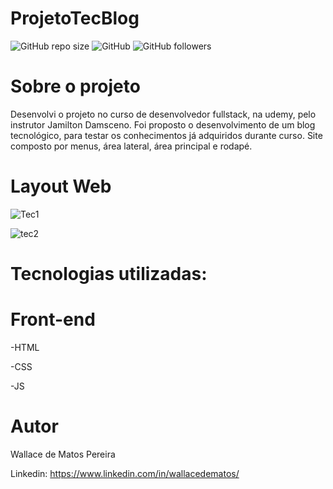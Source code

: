 # ProjetoTecBlog
![GitHub repo size](https://img.shields.io/github/repo-size/WallaceMatos/ProjetoTecBlog)
![GitHub](https://img.shields.io/github/license/WallaceMatos/ProjetoTecBlog)
![GitHub followers](https://img.shields.io/github/followers/WallaceMatos?style=social)

# Sobre o projeto

Desenvolvi o projeto no curso de desenvolvedor fullstack, na udemy, pelo instrutor Jamilton Damsceno. Foi proposto o desenvolvimento de um blog tecnológico, para testar os conhecimentos já adquiridos durante curso. Site composto por menus, área lateral, área principal e rodapé.

# Layout Web

![Tec1](https://user-images.githubusercontent.com/75341726/115127048-dfebe400-9fa9-11eb-8635-f0c66fcd540b.png)

![tec2](https://user-images.githubusercontent.com/75341726/115127051-e4b09800-9fa9-11eb-974c-f8f4cbaae839.png)

# Tecnologias utilizadas:

# Front-end

-HTML

-CSS

-JS

# Autor

Wallace de Matos Pereira

Linkedin: https://www.linkedin.com/in/wallacedematos/




